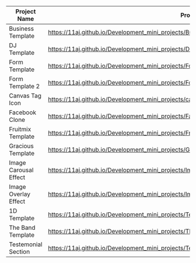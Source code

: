 | Project Name          | Project View Link |
| ----------------------| ------------------|
| Business Template     | https://11aj.github.io/Development_mini_projects/Business%20Template/index.html                           |
| DJ Template           | https://11aj.github.io/Development_mini_projects/DJ%20Template/index.html                                |
| Form Template         | https://11aj.github.io/Development_mini_projects/Form%20Template/index.html                              |
| Form Template 2       | https://11aj.github.io/Development_mini_projects/Form%20Template%202/index.html                          |
| Canvas Tag Icon       | https://11aj.github.io/Development_mini_projects/canvas%20tag/index.html                                 |
| Facebook Clone        | https://11aj.github.io/Development_mini_projects/Facebook%20Clone/index.html                             |
| Fruitmix Template     | https://11aj.github.io/Development_mini_projects/Fruitmix%20Template/index.html                          |
| Gracious Template     | https://11aj.github.io/Development_mini_projects/Gracious/index.html                                     |
| Image Carousal Effect | https://11aj.github.io/Development_mini_projects/Image%20Carousel/ok.html                                |
| Image Overlay Effect  | https://11aj.github.io/Development_mini_projects/Image%20Overlay%20effect/Image%20Overlay%20Effect.html  |
| 1D Template           | https://11aj.github.io/Development_mini_projects/Template%201D/index.html                                |
| The Band Template     | https://11aj.github.io/Development_mini_projects/The%20Band/The%20Band.html                              |
| Testemonial Section   | https://11aj.github.io/Development_mini_projects/Testemonial%20Section%20Via%20Grid/index.html           |
